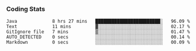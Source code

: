 
### Coding Stats
<!--START_SECTION:waka-->

```text
Java             8 hrs 27 mins   ████████████████████████░   96.09 %
Text             11 mins         ▓░░░░░░░░░░░░░░░░░░░░░░░░   02.17 %
GitIgnore file   7 mins          ▒░░░░░░░░░░░░░░░░░░░░░░░░   01.47 %
AUTO_DETECTED    0 secs          ░░░░░░░░░░░░░░░░░░░░░░░░░   00.14 %
Markdown         0 secs          ░░░░░░░░░░░░░░░░░░░░░░░░░   00.09 %
```

<!--END_SECTION:waka-->

